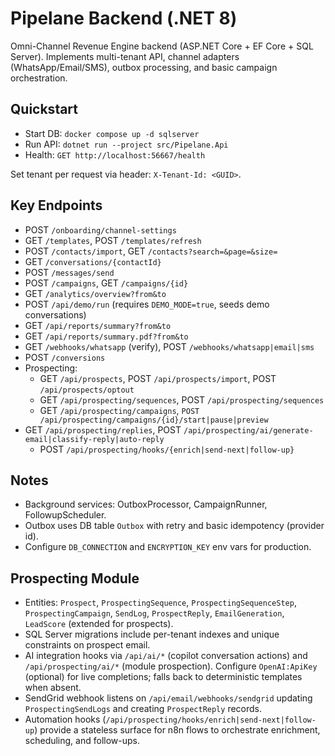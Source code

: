 # Pipelane Backend (.NET 8)

Omni-Channel Revenue Engine backend (ASP.NET Core + EF Core + SQL Server). Implements multi-tenant API, channel adapters (WhatsApp/Email/SMS), outbox processing, and basic campaign orchestration.

## Quickstart
- Start DB: `docker compose up -d sqlserver`
- Run API: `dotnet run --project src/Pipelane.Api`
- Health: `GET http://localhost:56667/health`

Set tenant per request via header: `X-Tenant-Id: <GUID>`.

## Key Endpoints
- POST `/onboarding/channel-settings`
- GET `/templates`, POST `/templates/refresh`
- POST `/contacts/import`, GET `/contacts?search=&page=&size=`
- GET `/conversations/{contactId}`
- POST `/messages/send`
- POST `/campaigns`, GET `/campaigns/{id}`
- GET `/analytics/overview?from&to`
- POST `/api/demo/run` (requires `DEMO_MODE=true`, seeds demo conversations)
- GET `/api/reports/summary?from&to`
- GET `/api/reports/summary.pdf?from&to`
- GET `/webhooks/whatsapp` (verify), POST `/webhooks/whatsapp|email|sms`
- POST `/conversions`
- Prospecting:
  - GET `/api/prospects`, POST `/api/prospects/import`, POST `/api/prospects/optout`
  - GET `/api/prospecting/sequences`, POST `/api/prospecting/sequences`
  - GET `/api/prospecting/campaigns`, `POST /api/prospecting/campaigns/{id}/start|pause|preview`
- GET `/api/prospecting/replies`, POST `/api/prospecting/ai/generate-email|classify-reply|auto-reply`
  - POST `/api/prospecting/hooks/{enrich|send-next|follow-up}`

## Notes
- Background services: OutboxProcessor, CampaignRunner, FollowupScheduler.
- Outbox uses DB table `Outbox` with retry and basic idempotency (provider id).
- Configure `DB_CONNECTION` and `ENCRYPTION_KEY` env vars for production.

## Prospecting Module
- Entities: `Prospect`, `ProspectingSequence`, `ProspectingSequenceStep`, `ProspectingCampaign`, `SendLog`, `ProspectReply`, `EmailGeneration`, `LeadScore` (extended for prospects).
- SQL Server migrations include per-tenant indexes and unique constraints on prospect email.
- AI integration hooks via `/api/ai/*` (copilot conversation actions) and `/api/prospecting/ai/*` (module prospection). Configure `OpenAI:ApiKey` (optional) for live completions; falls back to deterministic templates when absent.
- SendGrid webhook listens on `/api/email/webhooks/sendgrid` updating `ProspectingSendLogs` and creating `ProspectReply` records.
- Automation hooks (`/api/prospecting/hooks/enrich|send-next|follow-up`) provide a stateless surface for n8n flows to orchestrate enrichment, scheduling, and follow-ups.
